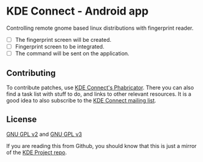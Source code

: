 # KDE Connect - Android app
Controlling remote gnome based linux distributions with fingerprint reader. <br>

- [ ] The fingerprint screen will be created.
- [ ] Fingerprint screen to be integrated.
- [ ] The command will be sent on the application.

## Contributing

To contribute patches, use [KDE Connect's Phabricator](https://phabricator.kde.org/project/profile/159/). There you can also find a task list with stuff to do, and links to other relevant resources. It is a good idea to also subscribe to the [KDE Connect mailing list](https://mail.kde.org/mailman/listinfo/kdeconnect).

## License
[GNU GPL v2](https://www.gnu.org/licenses/gpl-2.0.html) and [GNU GPL v3](https://www.gnu.org/licenses/gpl-3.0.html)

If you are reading this from Github, you should know that this is just a mirror of the [KDE Project repo](https://projects.kde.org/projects/extragear/network/kdeconnect-android/repository/).
